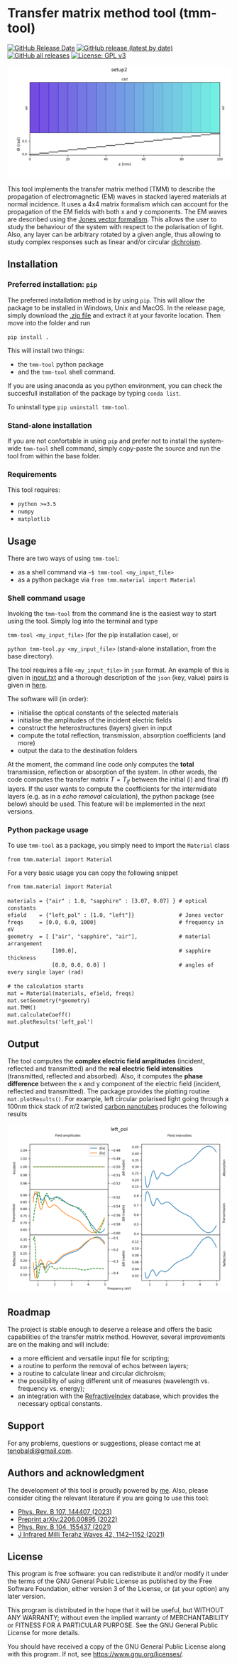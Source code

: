 # Transfer matrix method tool (tmm-tool)

[![GitHub Release Date](https://img.shields.io/github/release-date/t3n0/transfer-matrix-method)](https://github.com/t3n0/transfer-matrix-method/releases/latest)
[![GitHub release (latest by date)](https://img.shields.io/github/v/release/t3n0/transfer-matrix-method)](https://github.com/t3n0/transfer-matrix-method/releases/latest)
[![GitHub all releases](https://img.shields.io/github/downloads/t3n0/transfer-matrix-method/total)](https://github.com/t3n0/transfer-matrix-method/releases/latest)
[![License: GPL v3](https://img.shields.io/badge/License-GPLv3-blue.svg)](https://www.gnu.org/licenses/gpl-3.0)

![tmm-tool](./output_sample/setup2/setup2.png)

This tool implements the transfer matrix method (TMM) to describe the propagation of electromagnetic (EM) waves in stacked layered materials at normal incidence. It uses a 4x4 matrix formalism which can account for the propagation of the EM fields with both x and y components. The EM waves are described using the [Jones vector formalism](https://en.wikipedia.org/wiki/Jones_calculus). This allows the user to study the behaviour of the system with respect to the polarisation of light. Also, any layer can be arbitrary rotated by a given angle, thus allowing to study complex responses such as linear and/or circular [dichroism](https://en.wikipedia.org/wiki/Dichroism).

## Installation

### Preferred installation: `pip`
The preferred installation method is by using `pip`. This will allow the package to be installed in Windows, Unix and MacOS. In the release page, simply download the [.zip file](https://github.com/t3n0/transfer-matrix-method/releases/latest) and extract it at your favorite location. Then move into the folder and run

`pip install .`

This will install two things:
 - the `tmm-tool` python package
 - and the `tmm-tool` shell command.
 
If you are using anaconda as you python environment, you can check the succesfull installation of the package by typing `conda list`.

To uninstall type `pip uninstall tmm-tool`.

### Stand-alone installation
If you are not confortable in using `pip` and prefer not to install the system-wide `tmm-tool` shell command, simply copy-paste the source and run the tool from within the base folder.

### Requirements
This tool requires:
- `python >=3.5`
- `numpy`
- `matplotlib`

## Usage

There are two ways of using `tmm-tool`:
- as a shell command via `~$ tmm-tool <my_input_file>`
- as a python package via `from tmm.material import Material`

### Shell command usage
Invoking the `tmm-tool` from the command line is the easiest way to start using the tool. Simply log into the terminal and type

`tmm-tool <my_input_file>` (for the pip installation case), or

`python tmm-tool.py <my_input_file>` (stand-alone installation, from the base directory).

The tool requires a file `<my_input_file>` in `json` format. An example of this is given in [input.txt](./input.txt) and a thorough description of the `json` (key, value) pairs is given in [here](not-yet).

The software will (in order):
- initialise the optical constants of the selected materials
- initialise the amplitudes of the incident electric fields
- construct the heterostructures (layers) given in input
- compute the total reflection, transmission, absorption coefficients (and more)
- output the data to the destination folders

At the moment, the command line code only computes the **total** transmission, reflection or absorption of the system.
In other words, the code computes the transfer matrix $T = T_{if}$ between the initial (i) and final (f) layers.
If the user wants to compute the coefficients for the intermidiate layers (e.g. as in a *echo removal* calculation), the python package (see below) should be used. This feature will be implemented in the next versions.

### Python package usage

To use `tmm-tool` as a package, you simply need to import the `Material` class

`from tmm.material import Material`

For a very basic usage you can copy the following snippet

```
from tmm.material import Material

materials = {"air" : 1.0, "sapphire" : [3.07, 0.07] } # optical constants
efield    = {"left_pol" : [1.0, "left"]}              # Jones vector
freqs     = [0.0, 6.0, 1000]                          # frequency in eV
geometry  = [ ["air", "sapphire", "air"],             # material arrangement
              [100.0],                                # sapphire thickness
              [0.0, 0.0, 0.0] ]                       # angles of every single layer (rad)

# the calculation starts
mat = Material(materials, efield, freqs)
mat.setGeometry(*geometry)
mat.TMM()
mat.calculateCoeff()
mat.plotResults('left_pol')
```

## Output

The tool computes the **complex electric field amplitudes** (incident, reflected and transmitted) and the **real electric field intensities** (transmitted, reflected and absorbed). Also, it computes the **phase difference** between the x and y component of the electric field (incident, reflected and transmitted). The package provides the plotting routine `mat.plotResults()`. For example, left circular polarised light going through a 100nm thick stack of $\pi/2$ twisted [carbon nanotubes](./output_sample/setup2/setup2.png) produces the following results

![left_pol](./output_sample/setup2/left_pol.png)

## Roadmap

The project is stable enough to deserve a release and offers the basic capabilities of the transfer matrix method. However, several improvements are on the making and will include:
 - a more efficient and versatile input file for scripting;
 - a routine to perform the removal of echos between layers;
 - a routine to calculate linear and circular dichroism;
 - the possibility of using different unit of measures (wavelength vs. frequency vs. energy);
 - an integration with the [RefractiveIndex](https://refractiveindex.info/) database, which provides the necessary optical constants.

## Support

For any problems, questions or suggestions, please contact me at tenobaldi@gmail.com.

## Authors and acknowledgment

The development of this tool is proudly powered by [me](https://github.com/t3n0).
Also, please consider citing the relevant literature if you are going to use this tool:
 - [Phys. Rev. B 107, 144407 (2023)](https://doi.org/10.1103/PhysRevB.107.144407)
 - [Preprint arXiv:2206.00895 (2022)](https://doi.org/10.48550/arXiv.2206.00895)
 - [Phys. Rev. B 104, 155437 (2021)](https://doi.org/10.1103/PhysRevB.104.155437)
 - [J Infrared Milli Terahz Waves 42, 1142–1152 (2021)](https://doi.org/10.1007/s10762-021-00815-5)

## License

This program is free software: you can redistribute it and/or modify it under the terms of the GNU General Public License as published by the Free Software Foundation, either version 3 of the License, or (at your option) any later version.

This program is distributed in the hope that it will be useful, but WITHOUT ANY WARRANTY; without even the implied warranty of MERCHANTABILITY or FITNESS FOR A PARTICULAR PURPOSE.  See the GNU General Public License for more details.

You should have received a copy of the GNU General Public License along with this program.  If not, see <https://www.gnu.org/licenses/>.
